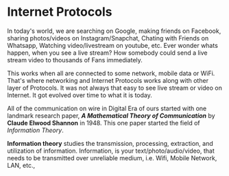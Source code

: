 # Internet Protocols

In today's world, we are searching on Google, making friends on Facebook, sharing photos/videos on Instagram/Snapchat, Chating with Friends on Whatsapp, Watching video/livestream on youtube, etc. Ever wonder whats happen, when you see a live stream? How somebody could send a live stream video to thousands of Fans immediately.

This works when all are connected to some network, mobile data or WiFi. That's where networking and Internet Protocols works along with other layer of Protocols. It was not always that easy to see live stream or video on Internet. It got evolved over time to what it is today.

All of the communication on wire in Digital Era of ours started with one landmark research paper, ***A Mathematical Theory of Communication*** by **Claude Elwood Shannon** in 1948. This one paper started the field of *Information Theory*. 

**Information theory** studies the transmission, processing, extraction, and utilization of information. Information, is your text/photo/audio/video, that needs to be transmitted over unreliable medium, i.e. Wifi, Mobile Network, LAN, etc., 
<!--stackedit_data:
eyJwcm9wZXJ0aWVzIjoiZXh0ZW5zaW9uczpcbiAgcHJlc2V0Oi
BnZm1cbiIsImhpc3RvcnkiOls5ODg0NzM1NTksLTc1ODE2NTQw
MCwtMTg5MTUyMzQ3MSwxNzgxNjA5MjE5LDk1NTEwNTA2MCwxMD
U4MjQ5NTYxLDE1OTExMjU2ODgsLTExMDQzMTQxMjAsLTExNDI5
MTE4MDQsLTY2OTQxMDQ0OF19
-->